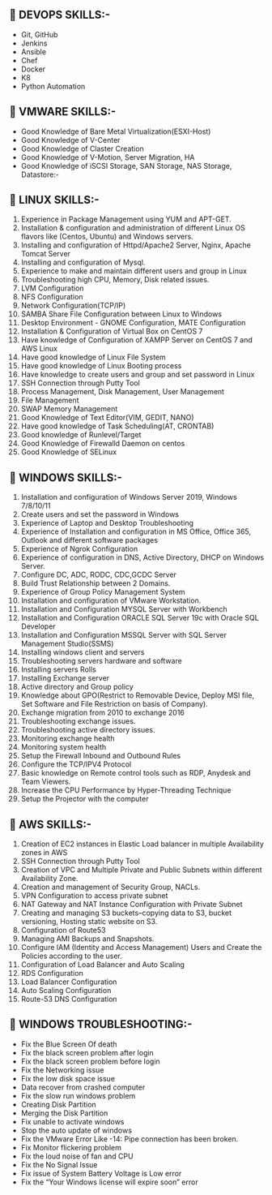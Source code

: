 👀 DEVOPS SKILLS:-
------------------
- Git, GitHub
- Jenkins
- Ansible
- Chef
- Docker
- K8
- Python Automation 

👀 VMWARE SKILLS:-
-------------------
- Good Knowledge of Bare Metal Virtualization(ESXI-Host)
- Good Knowledge of V-Center
- Good Knowledge of Claster Creation
- Good Knowledge of V-Motion, Server Migration, HA
- Good Knowledge of iSCSI Storage, SAN Storage, NAS Storage, Datastore:- 

👋 LINUX SKILLS:-
-------------------
1. Experience in Package Management using YUM and APT-GET.
2. Installation & configuration and administration of different Linux OS flavors like (Centos, Ubuntu) and
Windows servers.
3. Installing and configuration of Httpd/Apache2 Server, Nginx, Apache Tomcat Server
4. Installing and configuration of Mysql.
5. Experience to make and maintain different users and group in Linux
6. Troubleshooting high CPU, Memory, Disk related issues.
7. LVM Configuration
8. NFS Configuration
9. Network Configuration(TCP/IP)
10. SAMBA Share File Configuration between Linux to Windows
11. Desktop Environment - GNOME Configuration, MATE Configuration
12. Installation & Configuration of Virtual Box on CentOS 7
13. Have knowledge of Configuration of XAMPP Server on CentOS 7 and AWS Linux
14. Have good knowledge of Linux File System
15. Have good knowledge of Linux Booting process
16. Have knowledge to create users and group and set password in Linux
17. SSH Connection through Putty Tool
18. Process Management, Disk Management, User Management
19. File Management
20. SWAP Memory Management
21. Good Knowledge of Text Editor(VIM, GEDIT, NANO)
22. Have good knowledge of Task Scheduling(AT, CRONTAB)
23. Good knowledge of Runlevel/Target
24. Good Knowledge of Firewalld Daemon on centos
25. Good Knowledge of SELinux
 
🌱 WINDOWS SKILLS:-
--------------------
1. Installation and configuration of Windows Server 2019, Windows 7/8/10/11
2. Create users and set the password in Windows
3. Experience of Laptop and Desktop Troubleshooting
4. Experience of Installation and configuration in MS Office, Office 365, Outlook and different software
packages
5. Experience of Ngrok Configuration
6. Experience of configuration in DNS, Active Directory, DHCP on Windows Server.
7. Configure DC, ADC, RODC, CDC,GCDC Server
8. Build Trust Relationship between 2 Domains.
9. Experience of Group Policy Management System
10. Installation and configuration of VMware Workstation.
11. Installation and Configuration MYSQL Server with Workbench
12. Installation and Configuration ORACLE SQL Server 19c with Oracle SQL Developer
13. Installation and Configuration MSSQL Server with SQL Server Management Studio(SSMS)
14. Installing windows client and servers
15. Troubleshooting servers hardware and software
16. Installing servers Rolls
17. Installing Exchange server
18. Active directory and Group policy
19. Knowledge about GPO(Restrict to Removable Device, Deploy MSI file, Set Software and File
Restriction on basis of Company).
20. Exchange migration from 2010 to exchange 2016
21. Troubleshooting exchange issues.
22. Troubleshooting active directory issues.
23. Monitoring exchange health
24. Monitoring system health
25. Setup the Firewall Inbound and Outbound Rules
26. Configure the TCP/IPV4 Protocol
27. Basic knowledge on Remote control tools such as RDP, Anydesk and Team Viewers.
28. Increase the CPU Performance by Hyper-Threading Technique
29. Setup the Projector with the computer

👀 AWS SKILLS:-
----------------
1. Creation of EC2 instances in Elastic Load balancer in multiple Availability zones in AWS
2. SSH Connection through Putty Tool
3. Creation of VPC and Multiple Private and Public Subnets within different Availability Zone.
4. Creation and management of Security Group, NACLs.
5. VPN Configuration to access private subnet
6. NAT Gateway and NAT Instance Configuration with Private Subnet
7. Creating and managing S3 buckets–copying data to S3, bucket versioning, Hosting static website on S3.
8. Configuration of Route53
9. Managing AMI Backups and Snapshots.
10. Configure IAM (Identity and Access Management) Users and Create the Policies according to the user.
11. Configuration of Load Balancer and Auto Scaling
12. RDS Configuration
13. Load Balancer Configuration
14. Auto Scaling Configuration
15. Route-53 DNS Configuration 
 

👀 WINDOWS TROUBLESHOOTING:-
----------------------------
- Fix the Blue Screen Of death
- Fix the black screen problem after login 
- Fix the black screen problem before login
- Fix the Networking issue
- Fix the low disk space issue
- Data recover from crashed computer
- Fix the slow run windows problem
- Creating Disk Partition
- Merging the Disk Partition
- Fix unable to activate windows 
- Stop the auto update of windows 
- Fix the VMware Error Like -14: Pipe connection has been broken.
- Fix Monitor flickering problem
- Fix the loud noise of fan and CPU
- Fix the No Signal Issue 
- Fix issue of System Battery Voltage is Low error
- Fix the “Your Windows license will expire soon” error 

<!---
Debabrata-Barui/Debabrata-Barui is a ✨ special ✨ repository because its `README.md` (this file) appears on your GitHub profile.
You can click the Preview link to take a look at your changes.
--->
